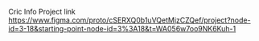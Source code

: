 Cric Info Project link
https://www.figma.com/proto/cSERXQ0b1uVQetMjzCZQef/project?node-id=3-18&starting-point-node-id=3%3A18&t=WA056w7oo9NK6Kuh-1
